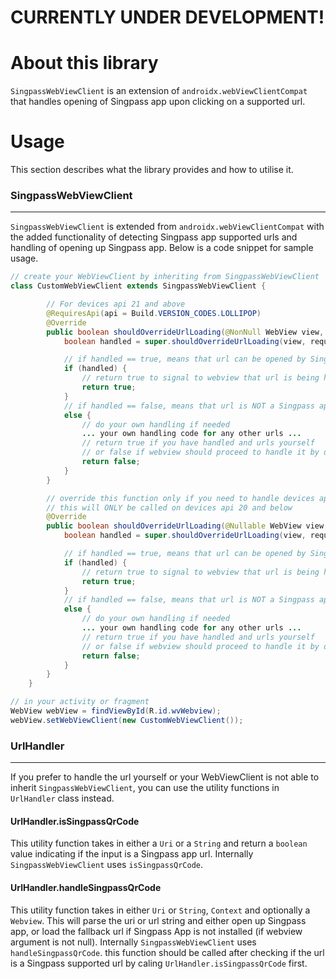 # CURRENTLY UNDER DEVELOPMENT!

# About this library

`SingpassWebViewClient` is an extension of `androidx.webViewClientCompat` that handles opening of Singpass app upon clicking on a supported url.

# Usage

This section describes what the library provides and how to utilise it.

### SingpassWebViewClient
---

`SingpassWebViewClient` is extended from `androidx.webViewClientCompat` with the added functionality of detecting Singpass app supported urls and handling of opening up Singpass app. Below is a code snippet for sample usage.

```java
// create your WebViewClient by inheriting from SingpassWebViewClient
class CustomWebViewClient extends SingpassWebViewClient {

        // For devices api 21 and above
        @RequiresApi(api = Build.VERSION_CODES.LOLLIPOP)
        @Override
        public boolean shouldOverrideUrlLoading(@NonNull WebView view, @NonNull WebResourceRequest request) {
            boolean handled = super.shouldOverrideUrlLoading(view, request);

			// if handled == true, means that url can be opened by Singpass app
            if (handled) {
				// return true to signal to webview that url is being handled already
                return true;
            }
			// if handled == false, means that url is NOT a Singpass app url
            else {
                // do your own handling if needed
				... your own handling code for any other urls ...
				// return true if you have handled and urls yourself
				// or false if webview should proceed to handle it by default
                return false;
            }
        }

        // override this function only if you need to handle devices api 19 to 20
		// this will ONLY be called on devices api 20 and below
        @Override
        public boolean shouldOverrideUrlLoading(@Nullable WebView view, @Nullable String url) {
            boolean handled = super.shouldOverrideUrlLoading(view, request);

			// if handled == true, means that url can be opened by Singpass app
            if (handled) {
				// return true to signal to webview that url is being handled already
                return true;
            }
			// if handled == false, means that url is NOT a Singpass app url
            else {
                // do your own handling if needed
				... your own handling code for any other urls ...
				// return true if you have handled and urls yourself
				// or false if webview should proceed to handle it by default
                return false;
            }
        }
    }

// in your activity or fragment
WebView webView = findViewById(R.id.wvWebview);
webView.setWebViewClient(new CustomWebViewClient());

```

### UrlHandler
---
If you prefer to handle the url yourself or your WebViewClient is not able to inherit `SingpassWebViewClient`, you can use the utility functions in `UrlHandler` class instead.

#### UrlHandler.isSingpassQrCode

This utility function takes in either a `Uri` or a `String` and return a `boolean` value indicating if the input is a Singpass app url. Internally `SingpassWebViewClient` uses `isSingpassQrCode`.

#### UrlHandler.handleSingpassQrCode

This utility function takes in either `Uri` or `String`, `Context` and optionally a `Webview`. This will parse the uri or url string and either open up Singpass app, or load the fallback url if Singpass App is not installed (if webview argument is not null). Internally `SingpassWebViewClient` uses `handleSingpassQrCode`. this function should be called after checking if the url is a Singpass supported url by caling `UrlHandler.isSingpassQrCode` first.
